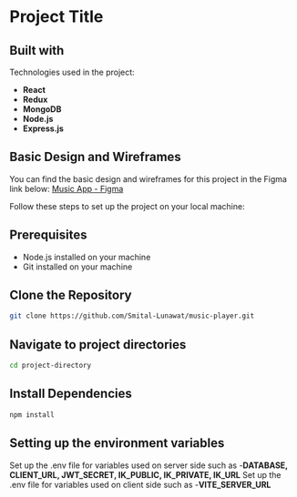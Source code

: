 # Project Title

## Built with

Technologies used in the project:

- **React**
- **Redux**
- **MongoDB**
- **Node.js**
- **Express.js**

## Basic Design and Wireframes
You can find the basic design and wireframes for this project in the Figma link below:
[Music App - Figma](https://www.figma.com/file/cncd5bOIgfjYWawF1Vld7E/Music-App?type=design&node-id=0%3A1&mode=design&t=Sv3zBjCZNekKpcqr-1)


Follow these steps to set up the project on your local machine:

## Prerequisites
- Node.js installed on your machine
- Git installed on your machine

## Clone the Repository
```bash
git clone https://github.com/Smital-Lunawat/music-player.git
```

## Navigate to project directories
```bash
cd project-directory
```

## Install Dependencies
```bash
npm install
```

## Setting up the environment variables
Set up the .env file for variables used on server side such as -**DATABASE, CLIENT_URL, JWT_SECRET, IK_PUBLIC, IK_PRIVATE, IK_URL** 
Set up the .env file for variables used on client side such as -**VITE_SERVER_URL** 






